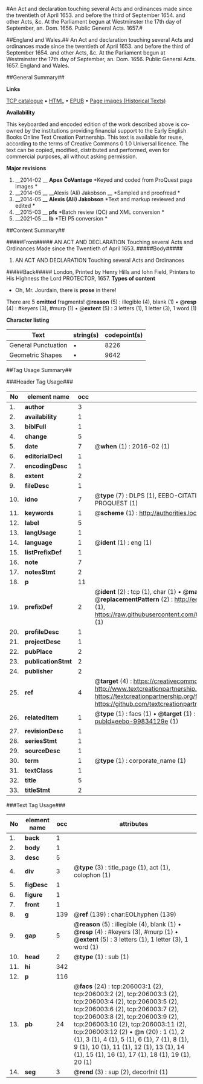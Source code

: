 #An Act and declaration touching several Acts and ordinances made since the twentieth of April 1653. and before the third of September 1654. and other Acts, &c. At the Parliament begun at Westminster the 17th day of September, an. Dom. 1656. Public General Acts. 1657.#

##England and Wales.##
An Act and declaration touching several Acts and ordinances made since the twentieth of April 1653. and before the third of September 1654. and other Acts, &c. At the Parliament begun at Westminster the 17th day of September, an. Dom. 1656.
Public General Acts. 1657.
England and Wales.

##General Summary##

**Links**

[TCP catalogue](http://www.ota.ox.ac.uk/tcp/)  • 
[HTML](http://tei.it.ox.ac.uk/tcp/Texts-HTML/free/B21/B21818.html)  • 
[EPUB](http://tei.it.ox.ac.uk/tcp/Texts-EPUB/free/B21/B21818.epub) • 
[Page images (Historical Texts)](https://historicaltexts.jisc.ac.uk/eebo-99834129_206003e)

**Availability**

This keyboarded and encoded edition of the work described above is co-owned by the
    institutions providing financial support to the Early English Books Online Text Creation
    Partnership. This text is available for reuse, according to the terms of  Creative Commons 0 1.0 Universal
    licence. The text can be copied, modified, distributed and performed, even for commercial
    purposes, all without asking permission.

**Major revisions**

1. __2014-02 __ __Apex CoVantage__ *Keyed and coded from ProQuest page images *
1. __2014-05 __ __Alexis (Ali) Jakobson __ *Sampled and proofread *
1. __2014-05 __ __Alexis (Ali) Jakobson__ *Text and markup reviewed and edited *
1. __2015-03 __ __pfs__ *Batch review (QC) and XML conversion *
1. __2021-05 __ __lb__ *TEI P5 conversion *

##Content Summary##

#####Front#####
AN ACT AND DECLARATION Touching several Acts and Ordinances Made since the Twentieth of April 1653. 
#####Body#####

1. AN ACT AND DECLARATION Touching several Acts and Ordinances

#####Back#####
London, Printed by Henry Hills and Iohn Field, Printers to His Highness the Lord PROTECTOR, 1657.
**Types of content**

  * Oh, Mr. Jourdain, there is **prose** in there!

There are 5 **omitted** fragments! 
 @__reason__ (5) : illegible (4), blank (1)  •  @__resp__ (4) : #keyers (3), #murp (1)  •  @__extent__ (5) : 3 letters (1), 1 letter (3), 1 word (1)

**Character listing**


|Text|string(s)|codepoint(s)|
|---|---|---|
|General Punctuation|•|8226|
|Geometric Shapes|▪|9642|

##Tag Usage Summary##

###Header Tag Usage###

|No|element name|occ|attributes|
|---|---|---|---|
|1.|__author__|3||
|2.|__availability__|1||
|3.|__biblFull__|1||
|4.|__change__|5||
|5.|__date__|7| @__when__ (1) : 2016-02 (1)|
|6.|__editorialDecl__|1||
|7.|__encodingDesc__|1||
|8.|__extent__|2||
|9.|__fileDesc__|1||
|10.|__idno__|7| @__type__ (7) : DLPS (1), EEBO-CITATION (1), VID (1), EEBO-PROQUEST (1), STC (2), PROQUEST (1)|
|11.|__keywords__|1| @__scheme__ (1) : http://authorities.loc.gov/ (1)|
|12.|__label__|5||
|13.|__langUsage__|1||
|14.|__language__|1| @__ident__ (1) : eng (1)|
|15.|__listPrefixDef__|1||
|16.|__note__|7||
|17.|__notesStmt__|2||
|18.|__p__|11||
|19.|__prefixDef__|2| @__ident__ (2) : tcp (1), char (1)  •  @__matchPattern__ (2) : ([0-9\-]+):([0-9IVX]+) (1), (.+) (1)  •  @__replacementPattern__ (2) : http://eebo.chadwyck.com/downloadtiff?vid=$1&page=$2 (1), https://raw.githubusercontent.com/textcreationpartnership/Texts/master/tcpchars.xml#$1 (1)|
|20.|__profileDesc__|1||
|21.|__projectDesc__|1||
|22.|__pubPlace__|2||
|23.|__publicationStmt__|2||
|24.|__publisher__|2||
|25.|__ref__|4| @__target__ (4) : https://creativecommons.org/publicdomain/zero/1.0/ (1), http://www.textcreationpartnership.org/docs/. (1), https://textcreationpartnership.org/faq/#faq05 (1), https://github.com/textcreationpartnership (1)|
|26.|__relatedItem__|1| @__type__ (1) : facs (1)  •  @__target__ (1) : https://data.historicaltexts.jisc.ac.uk/view?pubId=eebo-99834129e (1)|
|27.|__revisionDesc__|1||
|28.|__seriesStmt__|1||
|29.|__sourceDesc__|1||
|30.|__term__|1| @__type__ (1) : corporate_name (1)|
|31.|__textClass__|1||
|32.|__title__|5||
|33.|__titleStmt__|2||


###Text Tag Usage###

|No|element name|occ|attributes|
|---|---|---|---|
|1.|__back__|1||
|2.|__body__|1||
|3.|__desc__|5||
|4.|__div__|3| @__type__ (3) : title_page (1), act (1), colophon (1)|
|5.|__figDesc__|1||
|6.|__figure__|1||
|7.|__front__|1||
|8.|__g__|139| @__ref__ (139) : char:EOLhyphen (139)|
|9.|__gap__|5| @__reason__ (5) : illegible (4), blank (1)  •  @__resp__ (4) : #keyers (3), #murp (1)  •  @__extent__ (5) : 3 letters (1), 1 letter (3), 1 word (1)|
|10.|__head__|2| @__type__ (1) : sub (1)|
|11.|__hi__|342||
|12.|__p__|116||
|13.|__pb__|24| @__facs__ (24) : tcp:206003:1 (2), tcp:206003:2 (2), tcp:206003:3 (2), tcp:206003:4 (2), tcp:206003:5 (2), tcp:206003:6 (2), tcp:206003:7 (2), tcp:206003:8 (2), tcp:206003:9 (2), tcp:206003:10 (2), tcp:206003:11 (2), tcp:206003:12 (2)  •  @__n__ (20) : 1 (1), 2 (1), 3 (1), 4 (1), 5 (1), 6 (1), 7 (1), 8 (1), 9 (1), 10 (1), 11 (1), 12 (1), 13 (1), 14 (1), 15 (1), 16 (1), 17 (1), 18 (1), 19 (1), 20 (1)|
|14.|__seg__|3| @__rend__ (3) : sup (2), decorInit (1)|
